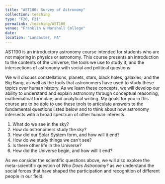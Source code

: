 ```yaml
---
title: "AST100: Survey of Astronomy"
collection: teaching
type: "F20, F21"
permalink: /teaching/AST100
venue: "Franklin & Marshall College"
date: 
location: "Lancaster, PA"
---
```


AST100 is an introductory astronomy course intended for students who are not majoring in physics or astronomy. This course presents an introduction to the contents of the Universe, the tools we use to study it, and the intersections of astronomy with social and political questions.

We will discuss constellations, planets, stars, black holes, galaxies, and the Big Bang, as well as the tools that astronomers have used to study these topics over human history. As we learn these concepts, we will develop our ability to understand and explain astronomy through conceptual reasoning, mathematical formulae, and analytical writing. My goals for you in this course are to be able to use these tools to articulate answers to the fundamental questions listed below and to think about how astronomy intersects with a broad spectrum of other human interests.

1. What do we see in the sky?
2. How do astronomers study the sky?
3. How did our Solar System form, and how will it end?
4. How do we study things we can't see?
5. Is there other life in the Universe?
6. How did the Universe begin, and how will it end?

As we consider the scientific questions above, we will also explore the meta-scientific question of *Who Does Astronomy?* as we understand the social forces that have shaped the participation and recognition of different people in our field.
